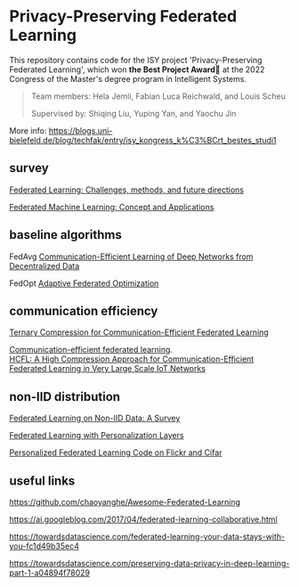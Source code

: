 # Privacy-Preserving Federated Learning

This repository contains code for the ISY project 'Privacy-Preserving Federated Learning', which won **the Best Project Award**🥇 at the 2022 Congress of the Master's degree program in Intelligent Systems.

> Team members: Hela Jemli, Fabian Luca Reichwald, and Louis Scheu
>
> Supervised by: Shiqing Liu, Yuping Yan, and Yaochu Jin

More info: https://blogs.uni-bielefeld.de/blog/techfak/entry/isy_kongress_k%C3%BCrt_bestes_studi1

## survey

[Federated Learning: Challenges, methods, and future directions](https://arxiv.org/abs/1908.07873)

[Federated Machine Learning: Concept and Applications](https://arxiv.org/abs/1902.04885)

## baseline algorithms

FedAvg [Communication-Efficient Learning of Deep Networks from Decentralized Data](https://arxiv.org/abs/1602.05629)

FedOpt [Adaptive Federated Optimization](https://arxiv.org/abs/2003.00295)


## communication efficiency

[Ternary Compression for Communication-Efficient Federated Learning](https://ieeexplore.ieee.org/document/9288933)

[Communication-efficient federated learning](https://www.pnas.org/doi/10.1073/pnas.2024789118).  
[HCFL: A High Compression Approach for Communication-Efficient Federated Learning in Very Large Scale IoT Networks](https://arxiv.org/abs/2204.06760)

## non-IID distribution

[Federated Learning on Non-IID Data: A Survey](https://arxiv.org/abs/2106.06843)

[Federated Learning with Personalization Layers](https://arxiv.org/abs/1912.00818)

[Personalized Federated Learning Code on Flickr and Cifar](https://drive.google.com/drive/folders/1wj-LiWYrpSG2dFhaz5wJ8T4ItIpxhN2l)



## useful links

https://github.com/chaoyanghe/Awesome-Federated-Learning

https://ai.googleblog.com/2017/04/federated-learning-collaborative.html

https://towardsdatascience.com/federated-learning-your-data-stays-with-you-fc1d49b35ec4

https://towardsdatascience.com/preserving-data-privacy-in-deep-learning-part-1-a04894f78029

